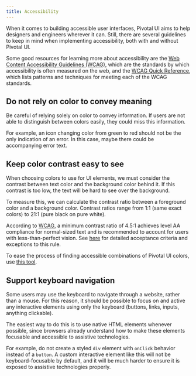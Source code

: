 ```yaml
---
title: Accessibility
---
```


When it comes to building accessible user interfaces, Pivotal UI aims to help designers and engineers wherever it can. Still, there are several guidelines to keep in mind when implementing accessibility, both with and without Pivotal UI.

Some good resources for learning more about accessibility are the [Web Content Accessibility Guidelines (WCAG)](https://www.w3.org/TR/2008/REC-WCAG20-20081211/), which are the standards by which accessibility is often measured on the web, and the [WCAG Quick Reference](https://www.w3.org/WAI/WCAG21/quickref/?versions=2.0), which lists patterns and techniques for meeting each of the WCAG standards.

## Do not rely on color to convey meaning

Be careful of relying solely on color to convey information. If users are not able to distinguish between colors easily, they could miss this information.

For example, an icon changing color from green to red should not be the only indication of an error. In this case, maybe there could be accompanying error text.

## Keep color contrast easy to see

When choosing colors to use for UI elements, we must consider the contrast between text color and the background color behind it. If this contrast is too low, the text will be hard to see over the background.

To measure this, we can calculate the contrast ratio between a foreground color and a background color. Contrast ratios range from 1:1 (same exact colors) to 21:1 (pure black on pure white).

According to [WCAG](https://www.w3.org/TR/UNDERSTANDING-WCAG20/visual-audio-contrast-contrast.html), a minimum contrast ratio of 4.5:1 achieves level AA compliance for normal-sized text and is recommended to account for users with less-than-perfect vision. See [here](https://www.w3.org/TR/2008/REC-WCAG20-20081211/#visual-audio-contrast-contrast) for detailed acceptance criteria and exceptions to this rule.

To ease the process of finding accessible combinations of Pivotal UI colors, use [this tool](/tools/color-contrast).

## Support keyboard navigation

Some users may use the keyboard to navigate through a website, rather than a mouse. For this reason, it should be possible to focus on and active any interactive elements using only the keyboard (buttons, links, inputs, anything clickable).

The easiest way to do this is to use native HTML elements whenever possible, since browsers already understand how to make these elements focusable and accessible to assistive technologies.

For example, do not create a styled `div` element with `onClick` behavior instead of a `button`. A custom interactive element like this will not be keyboard-focusable by default, and it will be much harder to ensure it is exposed to assistive technologies properly.
